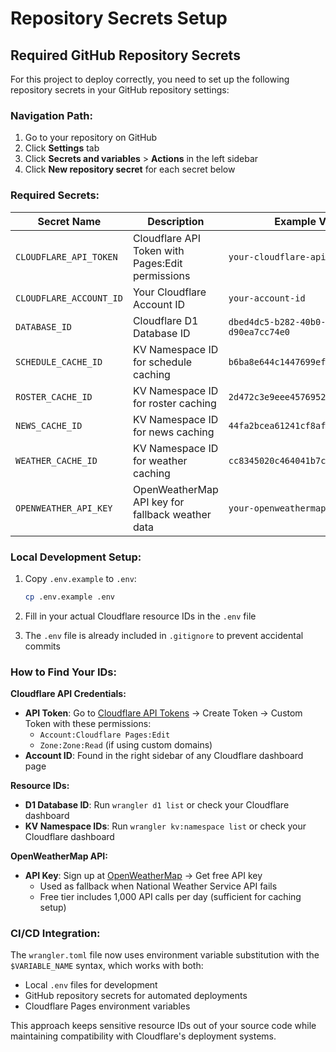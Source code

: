 # Repository Secrets Setup

## Required GitHub Repository Secrets

For this project to deploy correctly, you need to set up the following repository secrets in your GitHub repository settings:

### Navigation Path:
1. Go to your repository on GitHub
2. Click **Settings** tab
3. Click **Secrets and variables** > **Actions** in the left sidebar
4. Click **New repository secret** for each secret below

### Required Secrets:

| Secret Name | Description | Example Value |
|-------------|-------------|---------------|
| `CLOUDFLARE_API_TOKEN` | Cloudflare API Token with Pages:Edit permissions | `your-cloudflare-api-token` |
| `CLOUDFLARE_ACCOUNT_ID` | Your Cloudflare Account ID | `your-account-id` |
| `DATABASE_ID` | Cloudflare D1 Database ID | `dbed4dc5-b282-40b0-a196-d90ea7cc74e0` |
| `SCHEDULE_CACHE_ID` | KV Namespace ID for schedule caching | `b6ba8e644c1447699ef2dfbd88e0527e` |
| `ROSTER_CACHE_ID` | KV Namespace ID for roster caching | `2d472c3e9eee4576952c9496876a8e5f` |
| `NEWS_CACHE_ID` | KV Namespace ID for news caching | `44fa2bcea61241cf8af0cd346d53505d` |
| `WEATHER_CACHE_ID` | KV Namespace ID for weather caching | `cc8345020c464041b7ce0af0ad277dba` |
| `OPENWEATHER_API_KEY` | OpenWeatherMap API key for fallback weather data | `your-openweathermap-api-key` |

### Local Development Setup:

1. Copy `.env.example` to `.env`:
   ```bash
   cp .env.example .env
   ```

2. Fill in your actual Cloudflare resource IDs in the `.env` file

3. The `.env` file is already included in `.gitignore` to prevent accidental commits

### How to Find Your IDs:

**Cloudflare API Credentials:**
- **API Token**: Go to [Cloudflare API Tokens](https://dash.cloudflare.com/profile/api-tokens) → Create Token → Custom Token with these permissions:
  - `Account:Cloudflare Pages:Edit`
  - `Zone:Zone:Read` (if using custom domains)
- **Account ID**: Found in the right sidebar of any Cloudflare dashboard page

**Resource IDs:**
- **D1 Database ID**: Run `wrangler d1 list` or check your Cloudflare dashboard
- **KV Namespace IDs**: Run `wrangler kv:namespace list` or check your Cloudflare dashboard

**OpenWeatherMap API:**
- **API Key**: Sign up at [OpenWeatherMap](https://openweathermap.org/api) → Get free API key
  - Used as fallback when National Weather Service API fails
  - Free tier includes 1,000 API calls per day (sufficient for caching setup)

### CI/CD Integration:

The `wrangler.toml` file now uses environment variable substitution with the `$VARIABLE_NAME` syntax, which works with both:
- Local `.env` files for development
- GitHub repository secrets for automated deployments
- Cloudflare Pages environment variables

This approach keeps sensitive resource IDs out of your source code while maintaining compatibility with Cloudflare's deployment systems.
